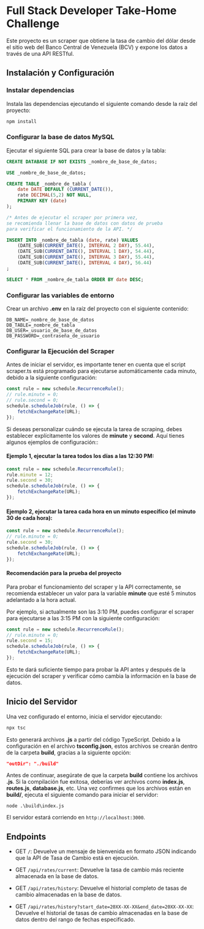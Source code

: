 # Full Stack Developer Take-Home Challenge

Este proyecto es un scraper que obtiene la tasa de cambio del dólar desde el sitio web del Banco Central de Venezuela (BCV) y expone los datos a través de una API RESTful.

## Instalación y Configuración

### Instalar dependencias

Instala las dependencias ejecutando el siguiente comando desde la raíz del proyecto:

```bash
npm install
```

### Configurar la base de datos MySQL

Ejecutar el siguiente SQL para crear la base de datos y la tabla:

```sql
CREATE DATABASE IF NOT EXISTS _nombre_de_base_de_datos;

USE _nombre_de_base_de_datos;

CREATE TABLE _nombre_de_tabla (
    date DATE DEFAULT (CURRENT_DATE()),
    rate DECIMAL(5,2) NOT NULL,
    PRIMARY KEY (date)
);

/* Antes de ejecutar el scraper por primera vez,
se recomienda llenar la base de datos con datos de prueba
para verificar el funcionamiento de la API. */

INSERT INTO _nombre_de_tabla (date, rate) VALUES
    (DATE_SUB(CURRENT_DATE(), INTERVAL 2 DAY), 55.44),
    (DATE_SUB(CURRENT_DATE(), INTERVAL 1 DAY), 54.44),
    (DATE_SUB(CURRENT_DATE(), INTERVAL 3 DAY), 55.44),
    (DATE_SUB(CURRENT_DATE(), INTERVAL 4 DAY), 56.44)
;

SELECT * FROM _nombre_de_tabla ORDER BY date DESC;
```

### Configurar las variables de entorno

Crear un archivo **.env** en la raíz del proyecto con el siguiente contenido:

```env
DB_NAME=_nombre_de_base_de_datos
DB_TABLE=_nombre_de_tabla
DB_USER=_usuario_de_base_de_datos
DB_PASSWORD=_contraseña_de_usuario
```

### Configurar la Ejecución del Scraper

Antes de iniciar el servidor, es importante tener en cuenta que el script scraper.ts está programado para ejecutarse automáticamente cada minuto, debido a la siguiente configuración:

```typescript
const rule = new schedule.RecurrenceRule();
// rule.minute = 0;
// rule.second = 0;
schedule.scheduleJob(rule, () => {
    fetchExchangeRate(URL);
});
```

Si deseas personalizar cuándo se ejecuta la tarea de scraping, debes establecer explícitamente los valores de **minute** y **second**. Aquí tienes algunos ejemplos de configuración::

#### Ejemplo 1, ejecutar la tarea todos los días a las 12:30 PM:

```typescript
const rule = new schedule.RecurrenceRule();
rule.minute = 12;
rule.second = 30;
schedule.scheduleJob(rule, () => {
    fetchExchangeRate(URL);
});
```

#### Ejemplo 2, ejecutar la tarea cada hora en un minuto específico (el minuto 30 de cada hora):

```typescript
const rule = new schedule.RecurrenceRule();
// rule.minute = 0;
rule.second = 30;
schedule.scheduleJob(rule, () => {
    fetchExchangeRate(URL);
});
```

#### Recomendación para la prueba del proyecto

Para probar el funcionamiento del scraper y la API correctamente, se recomienda establecer un valor para la variable **minute** que esté 5 minutos adelantado a la hora actual.

Por ejemplo, si actualmente son las 3:10 PM, puedes configurar el scraper para ejecutarse a las 3:15 PM con la siguiente configuración:

```typescript
const rule = new schedule.RecurrenceRule();
// rule.minute = 0;
rule.second = 15;
schedule.scheduleJob(rule, () => {
    fetchExchangeRate(URL);
});
```

Esto te dará suficiente tiempo para probar la API antes y después de la ejecución del scraper y verificar cómo cambia la información en la base de datos.

## Inicio del Servidor

Una vez configurado el entorno, inicia el servidor ejecutando:

```bash
npx tsc
```

Esto generará archivos **.js** a partir del código TypeScript. Debido a la configuración en el archivo **tsconfig.json**, estos archivos se crearán dentro de la carpeta **build**, gracias a la siguiente opción:

```json
"outDir": "./build"
```

Antes de continuar, asegúrate de que la carpeta **build** contiene los archivos **.js**. Si la compilación fue exitosa, deberías ver archivos como **index.js**, **routes.js**, **database.js**, etc. Una vez confirmes que los archivos están en **build/**, ejecuta el siguiente comando para iniciar el servidor:

```
node .\build\index.js
```

El servidor estará corriendo en `http://localhost:3000`.

## Endpoints

* GET `/`: Devuelve un mensaje de bienvenida en formato JSON indicando que la API de Tasa de Cambio está en ejecución.

* GET `/api/rates/current`: Devuelve la tasa de cambio más reciente almacenada en la base de datos.

* GET `/api/rates/history`: Devuelve el historial completo de tasas de cambio almacenadas en la base de datos.

* GET `/api/rates/history?start_date=20XX-XX-XX&end_date=20XX-XX-XX`: Devuelve el historial de tasas de cambio almacenadas en la base de datos dentro del rango de fechas especificado.